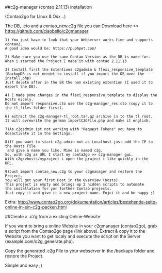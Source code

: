 ##c2g-manager (contao 2.11.13) installation

(Contao2go for Linux & Osx ..)

The DB, .cto and a contao_new.c2g file you can Download
here >> https://github.com/ciaobello/c2gmanager


```
1) You just have to look that your Webserver works fine and supports contao2.
A good idea would be: https://puphpet.com/
```
```
2) Make sure you use the same Contao Version as the DB is made for.
When i started the Project I made it with contao 2.11.13
```
```
3) Install first the Extentions c2gadmin & flexi_responsive_template 
(BackupDB is not needet to install if you import the DB over the install.php)
Just delete after in the ER the non existing extention (I used it to export the DB).
```
```
4) I made some changes in the flexi_responsive_template to display the Hosts nicely.
Do not import responsive.cto use the c2g-manager_res.cto (copy it to the tl_files folder first). 
```
```
6) extract the c2g-manager-tl_root.tar.gz archive in to the tl root.
It will ovrewrite the german importC2GFile.php and make it english.
```
```
7)As c2gadmin ist not working with "Request Tokens" you have to desactivate it in the Settings.
```
```
8)If you want to start c2g-admin not as Localhost just add the IP to the Hosts File
 and give a name you like. Mine is named c2g.
So, with c2g as URL I start my conta2go >> c2g-manager gui.
With c2g/vhosts/myproject i open the project i like quickly in the URL.
```
```
9)Just import contao_new.c2g to your c2gmanager and restore the Project.
You will get your first Host in the Overview (Hosts). 
This project is empty and brings up 2 hidden scripts to automate
the installation for yor forther Contao projects.
Just copy it and give it a new project name. Enjoi it and be happy ;)
```


Extra:
http://www.contao2go.org/dokumentation/articles/bestehende-seite-online-in-ein-c2g-packen.html

##Create a .c2g from a existing Online-Website

If you want to bring a online Website in your c2gmanager (contao2go),
grab a script from the Contao2go page (link above).
Extract & copy it to the Website you want to get localy and execute the script
on the Server (example.com/c2g_generate.php).

Copy the generated .c2g File to your webserver in the /backups folder and restore the Project.

Simple and easy ;)


